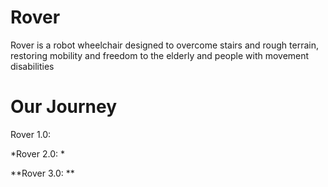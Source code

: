 # Rover
Rover is a robot wheelchair designed to overcome stairs and rough terrain, restoring mobility and freedom to the elderly and people with movement disabilities

# Our Journey
Rover 1.0: 

*Rover 2.0: *

**Rover 3.0: **
